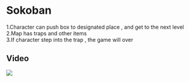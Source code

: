 # Sokoban
1.Character can push box to designated place , and get to the next level  
2.Map has traps and other items  
3.If character step into the trap , the game will over  
## Video
[![](http://img.youtube.com/vi/PAI9w6OW3SQ/0.jpg)](http://www.youtube.com/watch?v=PAI9w6OW3SQ "Sokoban")
